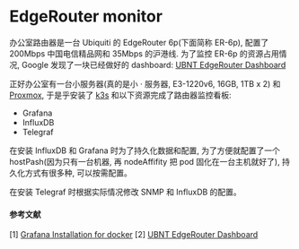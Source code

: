 # EdgeRouter monitor

办公室路由器是一台 Ubiquiti 的 EdgeRouter 6p(下面简称 ER-6p), 配置了 200Mbps 中国电信精品网和 35Mbps 的沪港线.
为了监控 ER-6p 的资源占用情况, Google 发现了一块已经做好的 dashboard: [UBNT EdgeRouter Dashboard](https://grafana.com/grafana/dashboards/1756)

正好办公室有一台小服务器(真的是小 · 服务器, E3-1220v6, 16GB, 1TB x 2) 和 [Proxmox](https://www.proxmox.com/), 于是乎安装了 [k3s](https://k3s.io/) 和以下资源完成了路由器监控看板:

- Grafana
- InfluxDB
- Telegraf

在安装 InfluxDB 和 Grafana 时为了持久化数据和配置, 为了方便就配置了一个 hostPash(因为只有一台机器, 再 nodeAffifity 把 pod 固化在一台主机就好了), 持久化方式有很多种, 可以按需配置。

在安装 Telegraf 时根据实际情况修改 SNMP 和 InfluxDB 的配置。

#### 参考文献
[1] [Grafana Installation for docker](https://grafana.com/docs/installation/docker/)
[2] [UBNT EdgeRouter Dashboard](https://grafana.com/grafana/dashboards/1756)
